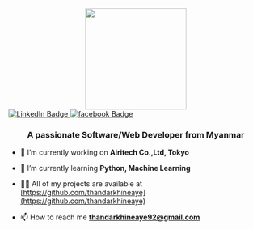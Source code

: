 <!--
**thandarkhineaye/thandarkhineaye** is a ✨ _special_ ✨ repository because its `README.md` (this file) appears on your GitHub profile.

Here are some ideas to get you started:

- 🔭 I’m currently working on ...
- 🌱 I’m currently learning ...
- 👯 I’m looking to collaborate on ...
- 🤔 I’m looking for help with ...
- 💬 Ask me about ...
- 📫 How to reach me: ...
- 😄 Pronouns: ...
- ⚡ Fun fact: ...
-->

<div id="header" align="center">
  <img src="https://media.giphy.com/media/rsUGLKwgSvSxmq1VrZ/giphy.gif" width="200"/>
</div>
<div id="badges">
  <a href="https://linkedin.com/in/thandarka">
    <img src="https://img.shields.io/badge/LinkedIn-blue?style=for-the-badge&logo=linkedin&logoColor=white" alt="LinkedIn Badge"/>
  </a>
  <a href="https://fb.com/thandar6192">
    <img src="https://raw.githubusercontent.com/rahuldkjain/github-profile-readme-generator/master/src/images/icons/Social/facebook.svg" alt="facebook Badge"/>
  </a>
</div>
<h3 align="center">A passionate Software/Web Developer from Myanmar</h3>

- 🔭 I’m currently working on **Airitech Co.,Ltd, Tokyo**

- 🌱 I’m currently learning **Python, Machine Learning**

- 👨‍💻 All of my projects are available at [https://github.com/thandarkhineaye](https://github.com/thandarkhineaye)

- 📫 How to reach me **thandarkhineaye92@gmail.com**

